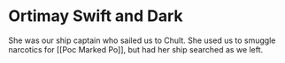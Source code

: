 # Ortimay Swift and Dark

She was our ship captain who sailed us to Chult. She used us to smuggle narcotics for [[Poc Marked Po]], but had her ship searched as we left.